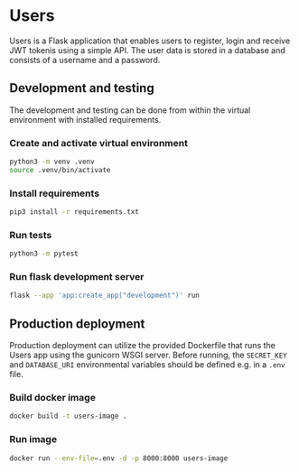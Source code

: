 # Users

Users is a Flask application that enables users to register, login and receive JWT tokenis using a simple API. The user data is stored in a database and consists of a username and a password.

## Development and testing

The development and testing can be done from within the virtual environment with installed requirements.

### Create and activate virtual environment

```sh
python3 -m venv .venv
source .venv/bin/activate
```

### Install requirements

```sh
pip3 install -r requirements.txt
```

### Run tests

```sh
python3 -m pytest
```

### Run flask development server

```sh
flask --app 'app:create_app("development")' run
```

## Production deployment

Production deployment can utilize the provided Dockerfile that runs the Users app using the gunicorn WSGI server. Before running, the `SECRET_KEY` and `DATABASE_URI` environmental variables should be defined e.g. in a `.env` file.

### Build docker image

```sh
docker build -t users-image .
```

### Run image

```sh
docker run --env-file=.env -d -p 8000:8000 users-image
```

